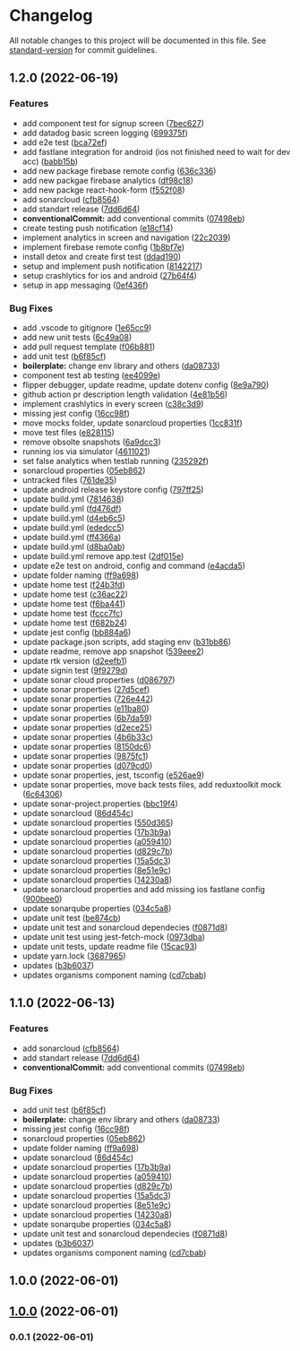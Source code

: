 # Changelog

All notable changes to this project will be documented in this file. See [standard-version](https://github.com/conventional-changelog/standard-version) for commit guidelines.

## 1.2.0 (2022-06-19)


### Features

* add component test for signup screen ([7bec627](https://github.com/venxik/react-native-boilerplate/commit/7bec62745a5ad23a333dafd61478e5e275dc5d90))
* add datadog basic screen logging ([699375f](https://github.com/venxik/react-native-boilerplate/commit/699375f89cb18108dbab18077b6f72364d1f7efb))
* add e2e test ([bca72ef](https://github.com/venxik/react-native-boilerplate/commit/bca72ef2538bd1974a14e2f8230985fb741c8c1e))
* add fastlane integration for android (ios not finished need to wait for dev acc) ([babb15b](https://github.com/venxik/react-native-boilerplate/commit/babb15be6e1701448c20f0c60825a577fe4c4d64))
* add new package firebase remote config ([636c336](https://github.com/venxik/react-native-boilerplate/commit/636c33657ea33f36047217bfa08e0ea64109cb07))
* add new packgae firebase analytics ([df98c18](https://github.com/venxik/react-native-boilerplate/commit/df98c18e61758bc7889a941b55f53e748bafb945))
* add new packge react-hook-form ([f552f08](https://github.com/venxik/react-native-boilerplate/commit/f552f087e6e009961151011409b96c95f7bbc0fc))
* add sonarcloud ([cfb8564](https://github.com/venxik/react-native-boilerplate/commit/cfb856406bc2160e24ce9b5b1a88120eb639a81d))
* add standart release ([7dd6d64](https://github.com/venxik/react-native-boilerplate/commit/7dd6d64ae64d36e718ce6de7dd6b482c104e9e4e))
* **conventionalCommit:** add conventional commits ([07498eb](https://github.com/venxik/react-native-boilerplate/commit/07498eb33232b3bc22a80aa22d09f59e9fb821ca))
* create testing push notification ([e18cf14](https://github.com/venxik/react-native-boilerplate/commit/e18cf14e497b67e64e0035ec6f2cc13966799a8a))
* implement analytics in screen and navigation ([22c2039](https://github.com/venxik/react-native-boilerplate/commit/22c203995aeb9acb6f58405706f7c0262b84c6fc))
* implement firebase remote config ([1b8bf7e](https://github.com/venxik/react-native-boilerplate/commit/1b8bf7e35751d7f33db0b762e448080f525fb4f9))
* install detox and create first test ([ddad190](https://github.com/venxik/react-native-boilerplate/commit/ddad190811ab7d08f2fbd57f33bea8bd71e02b19))
* setup and implement push notification ([8142217](https://github.com/venxik/react-native-boilerplate/commit/8142217bbd29431f9486d055a632aa4878884c2c))
* setup crashlytics for ios and android ([27b64f4](https://github.com/venxik/react-native-boilerplate/commit/27b64f420f15a836ebf5d30e0c23aa6dcfcbadf3))
* setup in app messaging ([0ef436f](https://github.com/venxik/react-native-boilerplate/commit/0ef436f8e8011c2eee17f8ba4f8fc943177df468))


### Bug Fixes

* add .vscode to gitignore ([1e65cc9](https://github.com/venxik/react-native-boilerplate/commit/1e65cc9477523ccaf6c22cc53f8c2744f4415a3e))
* add new unit tests ([6c49a08](https://github.com/venxik/react-native-boilerplate/commit/6c49a08c07f2a4e809be86aa72a59d52d056e76d))
* add pull request template ([f06b881](https://github.com/venxik/react-native-boilerplate/commit/f06b881753a63b02be5aab64dc50f55bbeddd158))
* add unit test ([b6f85cf](https://github.com/venxik/react-native-boilerplate/commit/b6f85cf9644de80f1667b6b89e9fa29883703492))
* **boilerplate:** change env library and others ([da08733](https://github.com/venxik/react-native-boilerplate/commit/da087339884ea9f93123abc9dfcd9395dd96ebe8))
* component test ab testing ([ee4099e](https://github.com/venxik/react-native-boilerplate/commit/ee4099e503f9abcb9200e05e6aa5be9781f86043))
* flipper debugger, update readme, update dotenv config ([8e9a790](https://github.com/venxik/react-native-boilerplate/commit/8e9a790b974cb5c02b8551b10383187081870e76))
* github action pr description length validation ([4e81b56](https://github.com/venxik/react-native-boilerplate/commit/4e81b56f8faade133342d19f4908fe5183732684))
* implement crashlytics in every screen ([c38c3d9](https://github.com/venxik/react-native-boilerplate/commit/c38c3d957b9bf62cb968ee50d7e24ea8d40dc684))
* missing jest config ([16cc98f](https://github.com/venxik/react-native-boilerplate/commit/16cc98f7646a007c60814a3e1e7602264582ff42))
* move mocks folder, update sonarcloud properties ([1cc831f](https://github.com/venxik/react-native-boilerplate/commit/1cc831f03cd34cd1a9f1bb9f77a2bd3d39251893))
* move test files ([e828115](https://github.com/venxik/react-native-boilerplate/commit/e8281157be5832ed72c4fd55b014c82b5c78df39))
* remove obsolte snapshots ([6a9dcc3](https://github.com/venxik/react-native-boilerplate/commit/6a9dcc3dfb12857f8c578c5528f39429eee24a57))
* running ios via simulator ([4611021](https://github.com/venxik/react-native-boilerplate/commit/4611021b374a25239afc74af214c2a6bad5c7429))
* set false analytics when testlab running ([235292f](https://github.com/venxik/react-native-boilerplate/commit/235292f84d01172a19c9462b5b686ffed64d3280))
* sonarcloud properties ([05eb862](https://github.com/venxik/react-native-boilerplate/commit/05eb862ca7d105753a1efdab949b105be5399b78))
* untracked files ([761de35](https://github.com/venxik/react-native-boilerplate/commit/761de35bf6483a0603e8a2ba8ded37640e369777))
* update android release keystore config ([797ff25](https://github.com/venxik/react-native-boilerplate/commit/797ff25e2a4d934f8347fbaed25c5c3a8a039e91))
* update build.yml ([7814638](https://github.com/venxik/react-native-boilerplate/commit/78146389ab039b87387d2da424d11a4e9fec8caf))
* update build.yml ([fd476df](https://github.com/venxik/react-native-boilerplate/commit/fd476df3286bed8cdde056589f90bf8067ae2171))
* update build.yml ([d4eb6c5](https://github.com/venxik/react-native-boilerplate/commit/d4eb6c567c643d6243eb9006a7720023f9a20a05))
* update build.yml ([ededcc5](https://github.com/venxik/react-native-boilerplate/commit/ededcc5e34408431c422a97821a3a14fd36d269e))
* update build.yml ([ff4366a](https://github.com/venxik/react-native-boilerplate/commit/ff4366ac94bd6871d867dfde94dae186ea71801e))
* update build.yml ([d8ba0ab](https://github.com/venxik/react-native-boilerplate/commit/d8ba0ab70837b49f349a857e9605116d93c6d839))
* update build.yml remove app.test ([2df015e](https://github.com/venxik/react-native-boilerplate/commit/2df015e492ee4615fd609fc871e627c99462de89))
* update e2e test on android, config and command ([e4acda5](https://github.com/venxik/react-native-boilerplate/commit/e4acda563b2cc1cf7af720e4f9435cd05d78746c))
* update folder naming ([ff9a698](https://github.com/venxik/react-native-boilerplate/commit/ff9a698e125a1f82f88efc9dee15d550313ee77e))
* update home test ([f24b3fd](https://github.com/venxik/react-native-boilerplate/commit/f24b3fdf7a3c233bbb2243f050f94f7584f55453))
* update home test ([c36ac22](https://github.com/venxik/react-native-boilerplate/commit/c36ac225fb32a2ccbcb2b0edb7b283a8c35d8399))
* update home test ([f6ba441](https://github.com/venxik/react-native-boilerplate/commit/f6ba441fa376233cd1697b413ebd55bd50a263a7))
* update home test ([fccc7fc](https://github.com/venxik/react-native-boilerplate/commit/fccc7fcf4dfadbf8377914408fc143f77c41a589))
* update home test ([f682b24](https://github.com/venxik/react-native-boilerplate/commit/f682b243482bfddd3d9f9ebac495e170d69b2a4c))
* update jest config ([bb884a6](https://github.com/venxik/react-native-boilerplate/commit/bb884a6c7df8d323cef8989b4dcb863372dbd299))
* update package.json scripts, add staging env ([b31bb86](https://github.com/venxik/react-native-boilerplate/commit/b31bb86604e2a21b03539d40256cc7c0f42465d0))
* update readme, remove app snapshot ([539eee2](https://github.com/venxik/react-native-boilerplate/commit/539eee25f75250783ba90255a500784d7dd9d4d5))
* update rtk version ([d2eefb1](https://github.com/venxik/react-native-boilerplate/commit/d2eefb18f887a963e85904c70ed0d16bc23a43db))
* update signin test ([9f9279d](https://github.com/venxik/react-native-boilerplate/commit/9f9279dd7475f68a61ff4af2dc6e0787017cadaa))
* update sonar cloud properties ([d086797](https://github.com/venxik/react-native-boilerplate/commit/d086797c3eda9f6ca142efe629cdced2db572202))
* update sonar properties ([27d5cef](https://github.com/venxik/react-native-boilerplate/commit/27d5cef4abace03d4d92a77bd38b75b1c0ba4387))
* update sonar properties ([726e442](https://github.com/venxik/react-native-boilerplate/commit/726e442e8d316b6cfb9e482c6be635de42c0ca36))
* update sonar properties ([e11ba80](https://github.com/venxik/react-native-boilerplate/commit/e11ba80a6d0f846bb153468a7ca777120706e72d))
* update sonar properties ([6b7da59](https://github.com/venxik/react-native-boilerplate/commit/6b7da5955250dc2c644ab1180361925dfbe6ced1))
* update sonar properties ([d2ece25](https://github.com/venxik/react-native-boilerplate/commit/d2ece25c151d2c18b824a68dd7aeacbc3d1c8f13))
* update sonar properties ([4b6b33c](https://github.com/venxik/react-native-boilerplate/commit/4b6b33cc8ce9c2dc76a149290e2fa08e1aec40d6))
* update sonar properties ([8150dc6](https://github.com/venxik/react-native-boilerplate/commit/8150dc611e25f30fcedc5e7676181017290de5f4))
* update sonar properties ([9875fc1](https://github.com/venxik/react-native-boilerplate/commit/9875fc1f95fd69b5e285d5644686b20cc1ecc90f))
* update sonar properties ([d079cd0](https://github.com/venxik/react-native-boilerplate/commit/d079cd0f3ef69a52b23eb721463e6ce7bb1692dc))
* update sonar properties, jest, tsconfig ([e526ae9](https://github.com/venxik/react-native-boilerplate/commit/e526ae92d3be55788c6f3ad1adf665e78e842aaf))
* update sonar properties, move back tests files, add reduxtoolkit mock ([6c64306](https://github.com/venxik/react-native-boilerplate/commit/6c643065a95db91bc24af57df1caa80b48d7a48c))
* update sonar-project.properties ([bbc19f4](https://github.com/venxik/react-native-boilerplate/commit/bbc19f4dc4ba82d458ecfdda3f4c87e275014a92))
* update sonarcloud ([86d454c](https://github.com/venxik/react-native-boilerplate/commit/86d454ccfae715b6b65b16cfe882ce373afec46a))
* update sonarcloud properties ([550d365](https://github.com/venxik/react-native-boilerplate/commit/550d3654a6ee7150f3c492753f2e6c26e6867fef))
* update sonarcloud properties ([17b3b9a](https://github.com/venxik/react-native-boilerplate/commit/17b3b9a918d9be39921bb3d5703f330540c535ed))
* update sonarcloud properties ([a059410](https://github.com/venxik/react-native-boilerplate/commit/a059410f8fce52e9ea26a7df8afdffa0ef0be5d4))
* update sonarcloud properties ([d829c7b](https://github.com/venxik/react-native-boilerplate/commit/d829c7bbc8cb7a39bca19572a0bdba6abbb78d74))
* update sonarcloud properties ([15a5dc3](https://github.com/venxik/react-native-boilerplate/commit/15a5dc3592ce4c9535576315cb2cec5c9a504cad))
* update sonarcloud properties ([8e51e9c](https://github.com/venxik/react-native-boilerplate/commit/8e51e9c8bea7313de217d7b4f69588e692a8fb5b))
* update sonarcloud properties ([14230a8](https://github.com/venxik/react-native-boilerplate/commit/14230a82a76e0fa568d67e4bae7d3e34327e355a))
* update sonarcloud properties and add missing ios fastlane config ([900bee0](https://github.com/venxik/react-native-boilerplate/commit/900bee0146b3f69624d5a532acc44486886dbbef))
* update sonarqube properties ([034c5a8](https://github.com/venxik/react-native-boilerplate/commit/034c5a8c7610a3f05b823b05c28af6c3bf95a06f))
* update unit test ([be874cb](https://github.com/venxik/react-native-boilerplate/commit/be874cbb15b2630a89155330394936988f023348))
* update unit test and sonarcloud dependecies ([f0871d8](https://github.com/venxik/react-native-boilerplate/commit/f0871d84060847a48bc8c3827ede5de4c6f7e2c8))
* update unit test using jest-fetch-mock ([0973dba](https://github.com/venxik/react-native-boilerplate/commit/0973dbae58799c49d8278478e216e76608c3d7b5))
* update unit tests, update readme file ([15cac93](https://github.com/venxik/react-native-boilerplate/commit/15cac93cc4c9560d015b7ec17bb6f8ac4939ab91))
* update yarn.lock ([3687965](https://github.com/venxik/react-native-boilerplate/commit/36879651caa3cec86b63db4f9ef63039f2c1f91b))
* updates ([b3b6037](https://github.com/venxik/react-native-boilerplate/commit/b3b6037ac11b8505419ab3cc2f549d5ab4180356))
* updates organisms component naming ([cd7cbab](https://github.com/venxik/react-native-boilerplate/commit/cd7cbabe7d39d481f6572ce62c785d6a1bd97f1f))

## 1.1.0 (2022-06-13)


### Features

* add sonarcloud ([cfb8564](https://github.com/venxik/react-native-boilerplate/commit/cfb856406bc2160e24ce9b5b1a88120eb639a81d))
* add standart release ([7dd6d64](https://github.com/venxik/react-native-boilerplate/commit/7dd6d64ae64d36e718ce6de7dd6b482c104e9e4e))
* **conventionalCommit:** add conventional commits ([07498eb](https://github.com/venxik/react-native-boilerplate/commit/07498eb33232b3bc22a80aa22d09f59e9fb821ca))


### Bug Fixes

* add unit test ([b6f85cf](https://github.com/venxik/react-native-boilerplate/commit/b6f85cf9644de80f1667b6b89e9fa29883703492))
* **boilerplate:** change env library and others ([da08733](https://github.com/venxik/react-native-boilerplate/commit/da087339884ea9f93123abc9dfcd9395dd96ebe8))
* missing jest config ([16cc98f](https://github.com/venxik/react-native-boilerplate/commit/16cc98f7646a007c60814a3e1e7602264582ff42))
* sonarcloud properties ([05eb862](https://github.com/venxik/react-native-boilerplate/commit/05eb862ca7d105753a1efdab949b105be5399b78))
* update folder naming ([ff9a698](https://github.com/venxik/react-native-boilerplate/commit/ff9a698e125a1f82f88efc9dee15d550313ee77e))
* update sonarcloud ([86d454c](https://github.com/venxik/react-native-boilerplate/commit/86d454ccfae715b6b65b16cfe882ce373afec46a))
* update sonarcloud properties ([17b3b9a](https://github.com/venxik/react-native-boilerplate/commit/17b3b9a918d9be39921bb3d5703f330540c535ed))
* update sonarcloud properties ([a059410](https://github.com/venxik/react-native-boilerplate/commit/a059410f8fce52e9ea26a7df8afdffa0ef0be5d4))
* update sonarcloud properties ([d829c7b](https://github.com/venxik/react-native-boilerplate/commit/d829c7bbc8cb7a39bca19572a0bdba6abbb78d74))
* update sonarcloud properties ([15a5dc3](https://github.com/venxik/react-native-boilerplate/commit/15a5dc3592ce4c9535576315cb2cec5c9a504cad))
* update sonarcloud properties ([8e51e9c](https://github.com/venxik/react-native-boilerplate/commit/8e51e9c8bea7313de217d7b4f69588e692a8fb5b))
* update sonarcloud properties ([14230a8](https://github.com/venxik/react-native-boilerplate/commit/14230a82a76e0fa568d67e4bae7d3e34327e355a))
* update sonarqube properties ([034c5a8](https://github.com/venxik/react-native-boilerplate/commit/034c5a8c7610a3f05b823b05c28af6c3bf95a06f))
* update unit test and sonarcloud dependecies ([f0871d8](https://github.com/venxik/react-native-boilerplate/commit/f0871d84060847a48bc8c3827ede5de4c6f7e2c8))
* updates ([b3b6037](https://github.com/venxik/react-native-boilerplate/commit/b3b6037ac11b8505419ab3cc2f549d5ab4180356))
* updates organisms component naming ([cd7cbab](https://github.com/venxik/react-native-boilerplate/commit/cd7cbabe7d39d481f6572ce62c785d6a1bd97f1f))

## 1.0.0 (2022-06-01)

## [1.0.0](https://github.com/kholiqcode/react-native-boilerplate/compare/v0.0.1...v1.0.0) (2022-06-01)

### 0.0.1 (2022-06-01)
